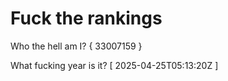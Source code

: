 # Fuck the rankings

Who the hell am I?
{ 33007159 }

What fucking year is it?
[ 2025-04-25T05:13:20Z ]

